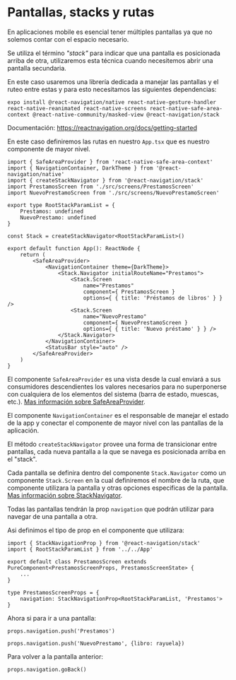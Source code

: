 # Pantallas, stacks y rutas

En aplicaciones mobile es esencial tener múltiples pantallas ya que no solemos contar con el espacio necesario.

Se utiliza el término *"stack"* para indicar que una pantalla es posicionada arriba de otra, utilizaremos esta técnica cuando necesitemos abrir una pantalla secundaria.

En este caso usaremos una librería dedicada a manejar las pantallas y el ruteo entre estas y para esto necesitamos las siguientes dependencias:

```console
expo install @react-navigation/native react-native-gesture-handler react-native-reanimated react-native-screens react-native-safe-area-context @react-native-community/masked-view @react-navigation/stack
```
Documentación: https://reactnavigation.org/docs/getting-started

En este caso definiremos las rutas en nuestro `App.tsx` que es nuestro componente de mayor nivel.

```tsx
import { SafeAreaProvider } from 'react-native-safe-area-context'
import { NavigationContainer, DarkTheme } from '@react-navigation/native'
import { createStackNavigator } from '@react-navigation/stack'
import PrestamosScreen from './src/screens/PrestamosScreen'
import NuevoPrestamoScreen from './src/screens/NuevoPrestamoScreen'

export type RootStackParamList = {
    Prestamos: undefined
    NuevoPrestamo: undefined
}

const Stack = createStackNavigator<RootStackParamList>()

export default function App(): ReactNode {
    return (
        <SafeAreaProvider>
            <NavigationContainer theme={DarkTheme}>
                <Stack.Navigator initialRouteName="Prestamos">
                    <Stack.Screen
                        name="Prestamos"
                        component={ PrestamosScreen }
                        options={ { title: 'Préstamos de libros' } } />
                    <Stack.Screen
                        name="NuevoPrestamo"
                        component={ NuevoPrestamoScreen }
                        options={ { title: 'Nuevo préstamo' } } />
                </Stack.Navigator>
            </NavigationContainer>
            <StatusBar style="auto" />
        </SafeAreaProvider>
    )
}
```

El componente `SafeAreaProvider` es una vista desde la cual enviará a sus consumidores descendientes los valores necesarios para no superponerse con cualquiera de los elementos del sistema (barra de estado, muescas, etc.). [Mas información sobre SafeAreaProvider](https://reactnavigation.org/docs/handling-safe-area/).

El componente `NavigationContainer` es el responsable de manejar el estado de la app y conectar el componente de mayor nivel con las pantallas de la aplicación.

El método `createStackNavigator` provee una forma de transicionar entre pantallas, cada nueva pantalla a la que se navega es posicionada arriba en el "stack".

Cada pantalla se definira dentro del componente `Stack.Navigator` como un componente `Stack.Screen` en la cual definiremos el nombre de la ruta, que componente utilizara la pantalla y otras opciones especificas de la pantalla. [Mas información sobre StackNavigator](https://reactnavigation.org/docs/stack-navigator/).


Todas las pantallas tendrán la prop `navigation` que podrán utilizar para navegar de una pantalla a otra.

Asi definimos el tipo de prop en el componente que utilizara:
```tsx
import { StackNavigationProp } from '@react-navigation/stack'
import { RootStackParamList } from '../../App'

export default class PrestamosScreen extends PureComponent<PrestamosScreenProps, PrestamosScreenState> {
    ...
}

type PrestamosScreenProps = {
    navigation: StackNavigationProp<RootStackParamList, 'Prestamos'>
}
```

Ahora si para ir a una pantalla:
```tsx
props.navigation.push('Prestamos')
```
```tsx
props.navigation.push('NuevoPrestamo', {libro: rayuela})
```

Para volver a la pantalla anterior:
```tsx
props.navigation.goBack()
```